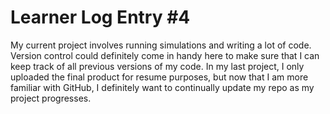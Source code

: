 # Learner Log Entry #4

My current project involves running simulations and writing a lot of code. Version control could definitely come in handy here to make sure that I can keep track of all previous versions of my code. In my last project, I only uploaded the final product for resume purposes, but now that I am more familiar with GitHub, I definitely want to continually update my repo as my project progresses.






